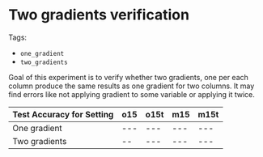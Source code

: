 # Two gradients verification

Tags:
- `one_gradient`
- `two_gradients`


Goal of this experiment is to verify whether two gradients, one per each column produce the same results as one gradient for two columns. It may find errors like not applying gradient to some variable or applying it twice.

Test Accuracy for Setting | o15 | o15t | m15 | m15t
--- | --- | --- | --- | ---
One gradient | --- | --- | --- | ---
Two gradients | -- | --- | --- | ---
